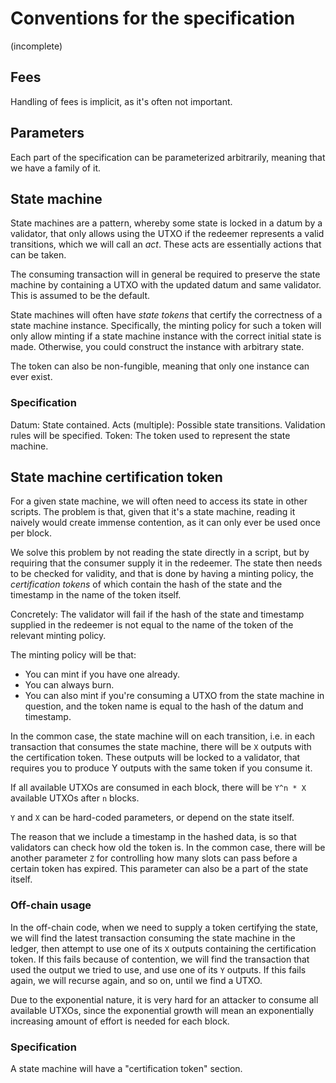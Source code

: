 # Conventions for the specification

(incomplete)

## Fees

Handling of fees is implicit, as it's often not important.

## Parameters

Each part of the specification can be parameterized arbitrarily,
meaning that we have a family of it.

## State machine

State machines are a pattern, whereby some state is
locked in a datum by a validator, that only allows using
the UTXO if the redeemer represents a valid transitions,
which we will call an *act*.
These acts are essentially actions that can be taken.

The consuming transaction will in general be required to
preserve the state machine by containing a UTXO with the
updated datum and same validator.
This is assumed to be the default.

State machines will often have *state tokens* that certify
the correctness of a state machine instance.
Specifically, the minting policy for such a token
will only allow minting if a state machine instance
with the correct initial state is made.
Otherwise, you could construct the instance with arbitrary state.

The token can also be non-fungible, meaning that only one
instance can ever exist.

### Specification

Datum: State contained.
Acts (multiple): Possible state transitions. Validation rules will be specified.
Token: The token used to represent the state machine.

## State machine certification token

For a given state machine, we will often need to access
its state in other scripts. The problem is that, given that it's a state
machine, reading it naively would create immense contention, as it
can only ever be used once per block.

We solve this problem by not reading the state directly
in a script, but by requiring that the consumer supply it
in the redeemer. The state then needs to be checked for validity,
and that is done by having a minting policy, the *certification tokens* of which
contain the hash of the state and the timestamp in the name of the token itself.

Concretely: The validator will fail if the hash of the state and timestamp
supplied in the redeemer is not equal to the name of the token
of the relevant minting policy.

The minting policy will be that:
- You can mint if you have one already.
- You can always burn.
- You can also mint if you're consuming a UTXO from the state machine
  in question, and the token name is equal to the hash of the datum
  and timestamp.

In the common case, the state machine will on each transition,
i.e. in each transaction that consumes the state machine,
there will be `X` outputs with the certification token.
These outputs will be locked to a validator, that
requires you to produce Y outputs with the same token
if you consume it.

If all available UTXOs are consumed in each block,
there will be `Y^n * X` available UTXOs after `n` blocks.

`Y` and `X` can be hard-coded parameters, or depend on the state itself.

The reason that we include a timestamp in the hashed data, is so that
validators can check how old the token is.
In the common case, there will be another parameter `Z` for controlling
how many slots can pass before a certain token has expired. This parameter
can also be a part of the state itself.

### Off-chain usage

In the off-chain code, when we need to supply a token certifying
the state, we will find the latest transaction consuming the state machine
in the ledger, then attempt to use one of its `X` outputs containing
the certification token.
If this fails because of contention, we will find the transaction that used
the output we tried to use, and use one of its `Y` outputs.
If this fails again, we will recurse again, and so on, until we find a UTXO.

Due to the exponential nature, it is very hard for an attacker
to consume all available UTXOs, since the exponential growth will
mean an exponentially increasing amount of effort is needed for each
block.

### Specification

A state machine will have a "certification token" section.
